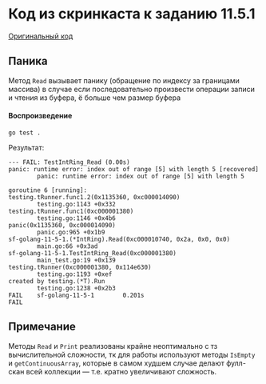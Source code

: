 # Код из скринкаста к заданию 11.5.1

[Оригинальный код](https://lms.skillfactory.ru/asset-v1:SkillFactory+GO+30SEPT2020+type@asset+block@GO_11.5_ring.go)

## Паника
Метод `Read` вызывает панику (обращение по индексу за границами массива)
в случае если последовательно произвести операции записи и чтения из буфера, ё
больше чем размер буфера

#### Воспроизведение
`go test .`

Результат:
```
--- FAIL: TestIntRing_Read (0.00s)
panic: runtime error: index out of range [5] with length 5 [recovered]
        panic: runtime error: index out of range [5] with length 5

goroutine 6 [running]:
testing.tRunner.func1.2(0x1135360, 0xc000014090)
        testing.go:1143 +0x332
testing.tRunner.func1(0xc000001380)
        testing.go:1146 +0x4b6
panic(0x1135360, 0xc000014090)
        panic.go:965 +0x1b9
sf-golang-11-5-1.(*IntRing).Read(0xc000010740, 0x2a, 0x0, 0x0)
        main.go:66 +0x3ad
sf-golang-11-5-1.TestIntRing_Read(0xc000001380)
        main_test.go:19 +0x139
testing.tRunner(0xc000001380, 0x114e630)
        testing.go:1193 +0xef
created by testing.(*T).Run
        testing.go:1238 +0x2b3
FAIL    sf-golang-11-5-1        0.201s
FAIL

```

## Примечание
Методы `Read` и `Print` реализованы крайне неоптимально с тз вычислительной сложности, тк для работы используют методы `IsEmpty` и `getContinuousArray`, которые в самом худшем случае делают фулл-скан всей коллекции — т.е. кратно увеличивают сложность.
